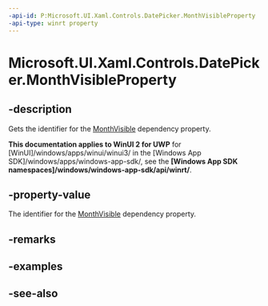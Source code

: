```yaml
---
-api-id: P:Microsoft.UI.Xaml.Controls.DatePicker.MonthVisibleProperty
-api-type: winrt property
---
```


<!-- Property syntax
public Windows.UI.Xaml.DependencyProperty MonthVisibleProperty { get; }
-->

# Microsoft.UI.Xaml.Controls.DatePicker.MonthVisibleProperty

## -description
Gets the identifier for the [MonthVisible](datepicker_monthvisible.md) dependency property.

**This documentation applies to WinUI 2 for UWP** for [WinUI]/windows/apps/winui/winui3/ in the [Windows App SDK]/windows/apps/windows-app-sdk/, see the **[Windows App SDK namespaces]/windows/windows-app-sdk/api/winrt/**.

## -property-value
The identifier for the [MonthVisible](datepicker_monthvisible.md) dependency property.

## -remarks

## -examples

## -see-also
